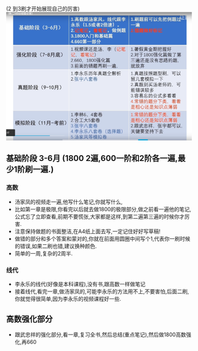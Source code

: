 (2 到3刷才开始展现自己的厉害)
![](2022-04-13-19-11-44.png)
## 基础阶段 3-6月 (1800 2遍,600一阶和2阶各一遍,最少1阶刷一遍.)
### 高数
+ 汤家凤的视频走一遍,他写什么笔记,你就写什么,
+ 比如第一章是极限,你看完以后就去做1800的极限部分,做之前看一遍他的笔记,公式忘了立即查看,前期不要慌张,大家都是这样,到第二遍第三遍的时候你才厉害.
+ 注意保持做题的书面整洁,在A4纸上面去写,一定记住好好写草稿!
+ 做错的部分和多个答案和蒙对的,你就在前面用圆圈中间写个1,代表你一刷时候的错误,如果二刷也错,建议换种颜色.
+ 简单的一周,复杂的2周半.
### 线代
+ 李永乐的线代(好像是本科课程),没有书,跟高数一样做笔记
+ 接着线代,看完一章,做汤家凤的,可能李永乐的方法用不上,不要害怕,后面二刷,你就觉得很简单,因为李永乐的视频课程好一些.

## 高数强化部分
+ 跟武忠祥的强化部分,看一章,复习全书,然后总结(重点笔记),然后做1800高数强化,再660